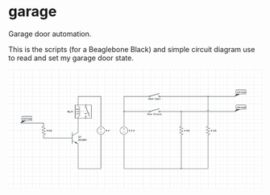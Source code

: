 garage
======

Garage door automation.

This is the scripts (for a Beaglebone Black) and simple circuit diagram use to
read and set my garage door state.

![Circuit Diagram](circuit.png "Circuit Diagram")
